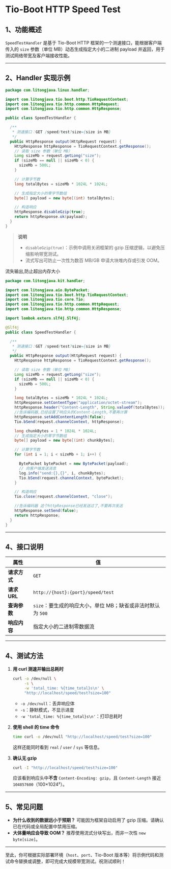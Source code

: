 # Tio-Boot HTTP Speed Test

## 1、功能概述

`SpeedTestHandler` 是基于 Tio-Boot HTTP 框架的一个测速接口，能根据客户端传入的 `size` 参数（单位 MB）动态生成指定大小的二进制 payload 并返回，用于测试网络带宽及客户端接收性能。

---

## 2、Handler 实现示例

```java
package com.litongjava.linux.handler;

import com.litongjava.tio.boot.http.TioRequestContext;
import com.litongjava.tio.http.common.HttpRequest;
import com.litongjava.tio.http.common.HttpResponse;

public class SpeedTestHandler {

  /**
   * 测速接口：GET /speed/test?size={size in MB}
   */
  public HttpResponse output(HttpRequest request) {
    HttpResponse httpResponse = TioRequestContext.getResponse();
    // 读取 size 参数（单位 MB）
    Long sizeMb = request.getLong("size");
    if (sizeMb == null || sizeMb < 0) {
      sizeMb = 500L;
    }

    // 计算字节数
    long totalBytes = sizeMb * 1024L * 1024L;

    // 生成指定大小的零字节数组
    byte[] payload = new byte[(int) totalBytes];

    // 构造响应
    httpResponse.disableGzip(true);
    return httpResponse.ok(payload);
  }
}
```

> **说明**
>
> * `disableGzip(true)`：示例中调用关闭框架的 gzip 压缩逻辑，以避免压缩影响带宽测试。
> * 流式写出可防止一次性为数百 MB/GB 申请大块堆内存或引发 OOM。

流失输出,防止超出内存大小

```java
package com.litongjava.kit.handler;

import com.litongjava.aio.BytePacket;
import com.litongjava.tio.boot.http.TioRequestContext;
import com.litongjava.tio.core.Tio;
import com.litongjava.tio.http.common.HttpRequest;
import com.litongjava.tio.http.common.HttpResponse;

import lombok.extern.slf4j.Slf4j;

@Slf4j
public class SpeedTestHandler {

  /**
   * 测速接口：GET /speed/test?size={size in MB}
   */
  public HttpResponse output(HttpRequest request) {
    HttpResponse httpResponse = TioRequestContext.getResponse();

    // 读取 size 参数（单位 MB）
    Long sizeMb = request.getLong("size");
    if (sizeMb == null || sizeMb < 0) {
      sizeMb = 500L;
    }

    long totalBytes = sizeMb * 1024L * 1024L;
    httpResponse.setContentType("application/octet-stream");
    httpResponse.header("Content-Length", String.valueOf(totalBytes));
    //告诉编码器,已经设置了响应头的Content-Length,不要再计算
    httpResponse.setAddContentLength(false);
    Tio.bSend(request.channelContext, httpResponse);

    long chunkBytes = 1 * 1024L * 1024L;
    // 生成指定大小的零字节数组
    byte[] payload = new byte[(int) chunkBytes];

    // 计算字节数
    for (int i = 1; i < sizeMb + 1; i++) {

      BytePacket bytePacket = new BytePacket(payload);
      // 向客户端发送消息
      log.info("send:{},{}", i, chunkBytes);
      Tio.bSend(request.channelContext, bytePacket);
    }

    // 构造响应
    Tio.close(request.channelContext, "close");

    //告诉编码器 这个httpResponse已经发送过了,不要再次发送
    httpResponse.setSend(false);
    return httpResponse;
  }
}

```
---

## 4、接口说明

| 属性         | 值                                                                          |
| ---------- | -------------------------------------------------------------------------- |
| **请求方式**   | `GET`                                                                      |
| **请求 URL** | `http://{host}:{port}/speed/test`                                          |
| **查询参数**   | `size`：要生成的响应大小，单位 MB；缺省或非法时默认为 `500`                                      |
| **响应内容**   | 指定大小的二进制零数据流                                                               |

---

## 4、测试方法

1. **用 curl 测速并输出总耗时**

   ```bash
   curl -o /dev/null \
        -s \
        -w 'total_time: %{time_total}s\n' \
        "http://localhost/speed/test?size=100"
   ```

   * `-o /dev/null`：丢弃响应体
   * `-s`：静默模式，不显示进度
   * `-w 'total_time: %{time_total}s\n'`：打印总耗时

2. **使用 shell 的 time 命令**

   ```bash
   time curl -o /dev/null "http://localhost/speed/test?size=100"
   ```

   这样还能同时看到 `real` / `user` / `sys` 等信息。

3. **确认无 gzip**

   ```bash
   curl -I "http://localhost/speed/test?size=100"
   ```

   应该看到响应头中**不含** `Content-Encoding: gzip`，且 `Content-Length` 接近 `104857600`（100×1024²）。

---

## 5、常见问题

* **为什么收到的数据远小于预期？**
  可能因为框架自动启用了 gzip 压缩。请确认已在代码或全局配置中禁用压缩。
* **大体量响应会导致 OOM？**
  推荐使用流式分块写出，而非一次性 `new byte[size]`。

---

至此，你可根据实际部署环境（`host`、`port`、Tio-Boot 版本等）将示例代码和测试命令替换或调整，即可完成大规模带宽测试。祝测试顺利！
